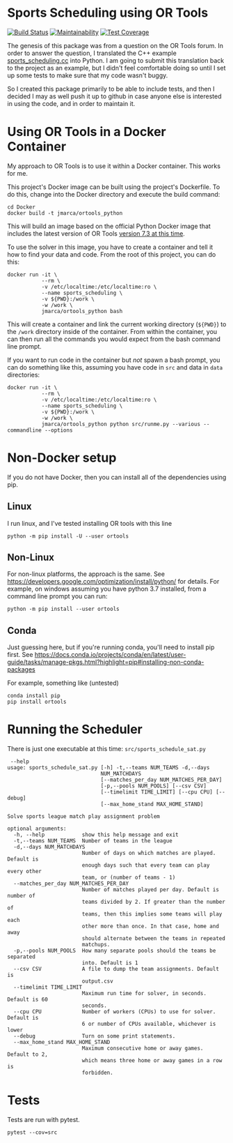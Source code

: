 # Sports Scheduling using OR Tools

[![Build Status](https://travis-ci.org/jmarca/sports_scheduling.svg?branch=master)](https://travis-ci.org/jmarca/sports_scheduling)
[![Maintainability](https://api.codeclimate.com/v1/badges/d8a7d84efe5ec1bbce06/maintainability)](https://codeclimate.com/github/jmarca/sports_scheduling/maintainability)
[![Test Coverage](https://api.codeclimate.com/v1/badges/d8a7d84efe5ec1bbce06/test_coverage)](https://codeclimate.com/github/jmarca/sports_scheduling/test_coverage)

The genesis of this package was from a question on the OR Tools
forum.  In order to answer the question, I translated the C++ example
[sports_scheduling.cc](https://github.com/google/or-tools/blob/stable/examples/cpp/sports_scheduling_sat.cc)
into Python.  I am going to submit this translation back to the
project as an example, but I didn't feel comfortable doing so until I
set up some tests to make sure that my code wasn't buggy.

So I created this package primarily to be able to include tests, and
then I decided I may as well push it up to github in case anyone else
is interested in using the code, and in order to maintain it.

# Using OR Tools in a Docker Container

My approach to OR Tools is to use it within a Docker container.  This
works for me.

This project's Docker image can be built using the project's Dockerfile.  To do this, change into the
Docker directory and execute the build command:

```
cd Docker
docker build -t jmarca/ortools_python
```

This will build an image based on the official Python Docker image
that includes the latest version of OR Tools [version 7.3 at this
time](https://github.com/google/or-tools/releases/tag/v7.3).

To use the solver in this image, you have to create a container and
tell it how to find your data and code.  From the root of this
project, you can do this:

```
docker run -it \
           --rm \
	       -v /etc/localtime:/etc/localtime:ro \
           --name sports_scheduling \
           -v ${PWD}:/work \
           -w /work \
           jmarca/ortools_python bash
```

This will create a container and link the current working directory
(`${PWD}`) to the `/work` directory inside of the container.  From
within the container, you can then run all the commands you would
expect from the bash command line prompt.

If you want to run code in the container but *not* spawn a bash
prompt, you can do something like this, assuming you have code in
`src` and data in `data` directories:


```
docker run -it \
           --rm \
	       -v /etc/localtime:/etc/localtime:ro \
           --name sports_scheduling \
           -v ${PWD}:/work \
           -w /work \
           jmarca/ortools_python python src/runme.py --various --commandline --options
```

# Non-Docker setup

If you do not have Docker, then you can install all of the
dependencies using pip.

## Linux

I run linux, and I've tested installing OR tools with this line

```
python -m pip install -U --user ortools
```

## Non-Linux

For non-linux platforms, the approach is the same.  See
https://developers.google.com/optimization/install/python/ for
details.  For example, on windows assuming you have python 3.7
installed, from a command line prompt you can run:

```
python -m pip install --user ortools
```

## Conda

Just guessing here, but if you're running conda, you'll need to
install pip first.  See https://docs.conda.io/projects/conda/en/latest/user-guide/tasks/manage-pkgs.html?highlight=pip#installing-non-conda-packages

For example, something like (untested)
```
conda install pip
pip install ortools
```

# Running the Scheduler

There is just one executable at this time:
`src/sports_schedule_sat.py`

```
 --help
usage: sports_schedule_sat.py [-h] -t,--teams NUM_TEAMS -d,--days
                              NUM_MATCHDAYS
                              [--matches_per_day NUM_MATCHES_PER_DAY]
                              [-p,--pools NUM_POOLS] [--csv CSV]
                              [--timelimit TIME_LIMIT] [--cpu CPU] [--debug]
                              [--max_home_stand MAX_HOME_STAND]

Solve sports league match play assignment problem

optional arguments:
  -h, --help            show this help message and exit
  -t,--teams NUM_TEAMS  Number of teams in the league
  -d,--days NUM_MATCHDAYS
                        Number of days on which matches are played. Default is
                        enough days such that every team can play every other
                        team, or (number of teams - 1)
  --matches_per_day NUM_MATCHES_PER_DAY
                        Number of matches played per day. Default is number of
                        teams divided by 2. If greater than the number of
                        teams, then this implies some teams will play each
                        other more than once. In that case, home and away
                        should alternate between the teams in repeated
                        matchups.
  -p,--pools NUM_POOLS  How many separate pools should the teams be separated
                        into. Default is 1
  --csv CSV             A file to dump the team assignments. Default is
                        output.csv
  --timelimit TIME_LIMIT
                        Maximum run time for solver, in seconds. Default is 60
                        seconds.
  --cpu CPU             Number of workers (CPUs) to use for solver. Default is
                        6 or number of CPUs available, whichever is lower
  --debug               Turn on some print statements.
  --max_home_stand MAX_HOME_STAND
                        Maximum consecutive home or away games. Default to 2,
                        which means three home or away games in a row is
                        forbidden.
```


# Tests

Tests are run with pytest.

```
pytest --cov=src
```
